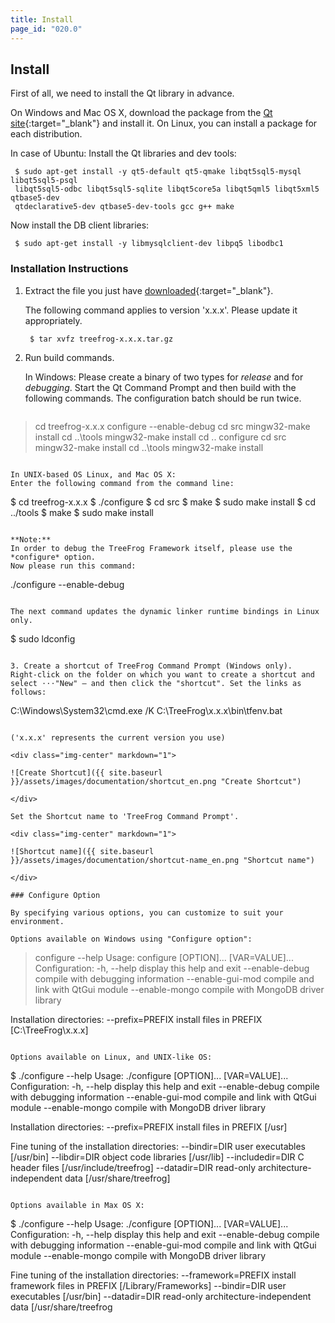 ```yaml
---
title: Install
page_id: "020.0"
---
```


## Install

First of all, we need to install the Qt library in advance.

On Windows and Mac OS X, download the package from the [Qt site](http://qt-project.org/downloads){:target="_blank"} and install it.
On Linux, you can install a package for each distribution.

In case of Ubuntu:
Install the Qt libraries and dev tools:

```
 $ sudo apt-get install -y qt5-default qt5-qmake libqt5sql5-mysql libqt5sql5-psql
 libqt5sql5-odbc libqt5sql5-sqlite libqt5core5a libqt5qml5 libqt5xml5 qtbase5-dev
 qtdeclarative5-dev qtbase5-dev-tools gcc g++ make
```

Now install the DB client libraries:

```
 $ sudo apt-get install -y libmysqlclient-dev libpq5 libodbc1
```

### Installation Instructions

1. Extract the file you just have [downloaded](http://www.treefrogframework.org/ja/%E3%83%80%E3%82%A6%E3%83%B3%E3%83%AD%E3%83%BC%E3%83%89){:target="_blank"}.

   The following command applies to version 'x.x.x'. Please update it appropriately.

   ```
    $ tar xvfz treefrog-x.x.x.tar.gz
   ```

2. Run build commands.

   In Windows:
   Please create a binary of two types for *release* and for *debugging*.
   Start the Qt Command Prompt and then build with the following commands. The configuration batch should be run twice.

   ```
  > cd treefrog-x.x.x
  > configure --enable-debug
  > cd src
  > mingw32-make install
  > cd ..\tools
  > mingw32-make install
  > cd ..
  > configure
  > cd src
  > mingw32-make install
  > cd ..\tools
  > mingw32-make install
   ```

   In UNIX-based OS Linux, and Mac OS X:
   Enter the following command from the command line:

   ```
  $ cd treefrog-x.x.x
  $ ./configure
  $ cd src
  $ make
  $ sudo make install
  $ cd ../tools
  $ make
  $ sudo make install
   ```

   **Note:**
   In order to debug the TreeFrog Framework itself, please use the *configure* option.
   Now please run this command:

   ```
  ./configure --enable-debug
   ```

   The next command updates the dynamic linker runtime bindings in Linux only.

   ```
  $ sudo ldconfig
   ```

3. Create a shortcut of TreeFrog Command Prompt (Windows only).
   Right-click on the folder on which you want to create a shortcut and select ⋅⋅⋅"New" – and then click the "shortcut". Set the links as follows:

   ```
C:\Windows\System32\cmd.exe /K  C:\TreeFrog\x.x.x\bin\tfenv.bat
   ```

   ('x.x.x' represents the current version you use)

   <div class="img-center" markdown="1">

   ![Create Shortcut]({{ site.baseurl }}/assets/images/documentation/shortcut_en.png "Create Shortcut")

   </div>

   Set the Shortcut name to 'TreeFrog Command Prompt'.

   <div class="img-center" markdown="1">

   ![Shortcut name]({{ site.baseurl }}/assets/images/documentation/shortcut-name_en.png "Shortcut name")

   </div>

### Configure Option

By specifying various options, you can customize to suit your environment.

Options available on Windows using "Configure option":

```
 > configure --help
 Usage: configure [OPTION]... [VAR=VALUE]...
 Configuration:
   -h, --help          display this help and exit
   --enable-debug      compile with debugging information
   --enable-gui-mod    compile and link with QtGui module
   --enable-mongo      compile with MongoDB driver library

 Installation directories:
   --prefix=PREFIX     install files in PREFIX [C:\TreeFrog\x.x.x]
```

Options available on Linux, and UNIX-like OS:

```
 $ ./configure --help
 Usage: ./configure [OPTION]... [VAR=VALUE]...
 Configuration:
   -h, --help          display this help and exit
   --enable-debug      compile with debugging information
   --enable-gui-mod    compile and link with QtGui module
   --enable-mongo      compile with MongoDB driver library

 Installation directories:
   --prefix=PREFIX     install files in PREFIX [/usr]

 Fine tuning of the installation directories:
   --bindir=DIR        user executables [/usr/bin]
   --libdir=DIR        object code libraries [/usr/lib]
   --includedir=DIR    C header files [/usr/include/treefrog]
   --datadir=DIR       read-only architecture-independent data [/usr/share/treefrog]
```

Options available in Max OS X:

```
 $ ./configure --help
 Usage: ./configure [OPTION]... [VAR=VALUE]...
 Configuration:
   -h, --help          display this help and exit
   --enable-debug      compile with debugging information
   --enable-gui-mod    compile and link with QtGui module
   --enable-mongo      compile with MongoDB driver library

 Fine tuning of the installation directories:
   --framework=PREFIX  install framework files in PREFIX [/Library/Frameworks]
   --bindir=DIR        user executables [/usr/bin]
   --datadir=DIR       read-only architecture-independent data [/usr/share/treefrog
```